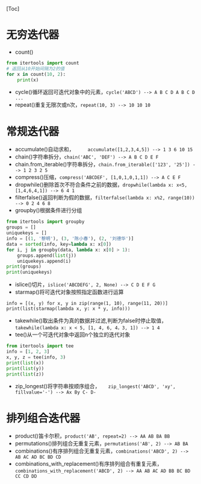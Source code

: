 [Toc]
# 无穷迭代器
- count()
```python
from itertools import count
# 返回从10开始间隔为2的值
for x in count(10, 2):
    print(x)
```
- cycle()循环返回可迭代对象中的元素，`cycle('ABCD') --> A B C D A B C D ...`
- repeat()重复无限次或n次，`repeat(10, 3) --> 10 10 10`
# 常规迭代器
- accumulate()自动求和，`	
accumulate([1,2,3,4,5]) --> 1 3 6 10 15`
- chain()字符串拆分，`chain('ABC', 'DEF') --> A B C D E F`
- chain.from_iterable()字符串拆分，`chain.from_iterable(['123', '25']) --> 1 2 3 2 5`
- compress()压缩，`compress('ABCDEF', [1,0,1,0,1,1]) --> A C E F`
- dropwhile()删除首次不符合条件之前的数据，`dropwhile(lambda x: x<5, [1,4,6,4,1]) --> 6 4 1`
- filterfalse()返回判断为假的数据，`filterfalse(lambda x: x%2, range(10)) --> 0 2 4 6 8`
- groupby()根据条件进行分组
```python
from itertools import groupby
groups = []
uniquekeys = []
info = [(1, '黎明'), (3, '陈小春'), (2, '刘德华')]
data = sorted(info, key=lambda x: x[0])
for i, j in groupby(data, lambda x: x[0] > 1):
    groups.append(list(j))
    uniquekeys.append(i)
print(groups)
print(uniquekeys)
```
- islice()切片，`islice('ABCDEFG', 2, None) --> C D E F G`
- starmap()将可迭代对象按照指定函数进行运算
```
info = [(x, y) for x, y in zip(range(1, 10), range(11, 20))]
print(list(starmap(lambda x, y: x * y, info)))
```
- takewhile()取出条件为真的数据并过滤,判断为false时停止取值，`takewhile(lambda x: x < 5, [1, 4, 6, 4，3, 1]) --> 1 4`
- tee()从一个可迭代对象中返回n个独立的迭代对象
```python
from itertools import tee
info = [1, 2, 3]
x, y, z = tee(info, 3)
print(list(x))
print(list(y))
print(list(z))
```
- zip_longest()将字符串按顺序组合，`	
zip_longest('ABCD', 'xy', fillvalue='-') --> Ax By C- D-`
# 排列组合迭代器
- product()笛卡尔积，`product('AB', repeat=2) --> AA AB BA BB`
- permutations()排列组合无重复元素，`permutations('AB', 2) --> AB BA`
- combinations()有序排列组合无重复元素，`combinations('ABCD', 2) --> AB AC AD BC BD CD`
- combinations_with_replacement()有序排列组合有重复元素，`combinations_with_replacement('ABCD', 2) --> AA AB AC AD BB BC BD CC CD DD`